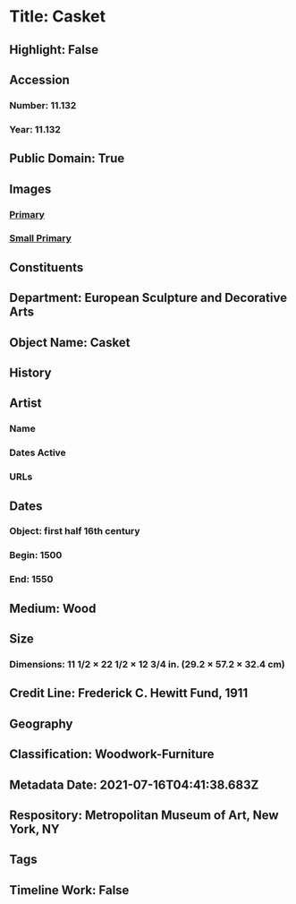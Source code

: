 # Title: Casket
## Highlight: False
## Accession
### Number: 11.132
### Year: 11.132
## Public Domain: True
## Images
### [Primary](https://images.metmuseum.org/CRDImages/es/original/11192.jpg)
### [Small Primary](https://images.metmuseum.org/CRDImages/es/web-large/11192.jpg)
## Constituents
## Department: European Sculpture and Decorative Arts
## Object Name: Casket
## History
## Artist
### Name
### Dates Active
### URLs
## Dates
### Object: first half 16th century
### Begin: 1500
### End: 1550
## Medium: Wood
## Size
### Dimensions: 11 1/2 × 22 1/2 × 12 3/4 in. (29.2 × 57.2 × 32.4 cm)
## Credit Line: Frederick C. Hewitt Fund, 1911
## Geography
## Classification: Woodwork-Furniture
## Metadata Date: 2021-07-16T04:41:38.683Z
## Respository: Metropolitan Museum of Art, New York, NY
## Tags
## Timeline Work: False